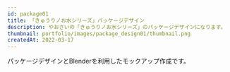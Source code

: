 ```yaml
---
id: package01
title: 「きゅうりノお水シリーズ」パッケージデザイン
description: やおさいの「きゅうりノお水シリーズ」のパッケージデザインになります。
thumbnail: portfolio/images/package_design01/thumbnail.png
createdAt: 2022-03-17
---
```


パッケージデザインとBlenderを利用したモックアップ作成です。


<dynamic-image path="portfolio/images/package_design01/01.png" alt="パッケージデザイン" ></dynamic-image>

<dynamic-image path="portfolio/images/package_design01/02.png" alt="パッケージデザイン" ></dynamic-image>

